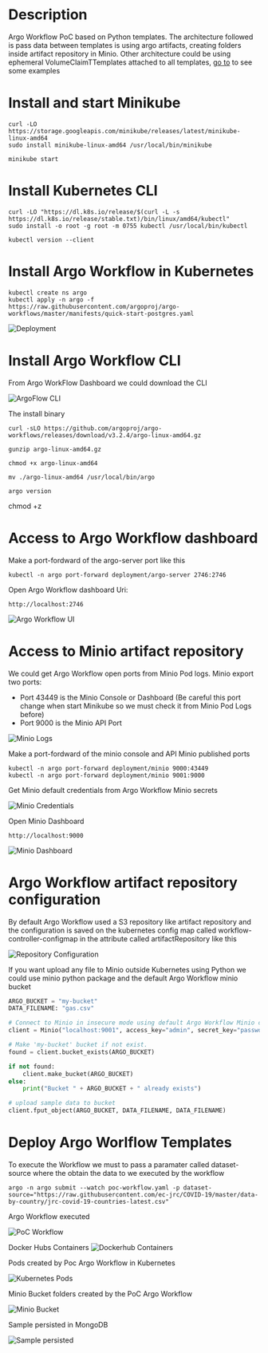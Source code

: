 # Description
Argo Workflow PoC based on Python templates. The architecture followed  is pass data between templates is using argo artifacts, creating folders inside artifact repository in Minio. Other architecture could be using ephemeral VolumeClaimTTemplates attached to all templates, [go to](https://sourcegraph.com/github.com/argoproj/argo-workflows/-/blob/examples/volumes-pvc.yaml?L23:15) to see some examples

# Install and start Minikube

```shell
curl -LO https://storage.googleapis.com/minikube/releases/latest/minikube-linux-amd64
sudo install minikube-linux-amd64 /usr/local/bin/minikube

minikube start
```

# Install Kubernetes CLI

```shell
curl -LO "https://dl.k8s.io/release/$(curl -L -s https://dl.k8s.io/release/stable.txt)/bin/linux/amd64/kubectl"
sudo install -o root -g root -m 0755 kubectl /usr/local/bin/kubectl

kubectl version --client
```

# Install Argo Workflow in Kubernetes

```shell
kubectl create ns argo
kubectl apply -n argo -f https://raw.githubusercontent.com/argoproj/argo-workflows/master/manifests/quick-start-postgres.yaml
```

![Deployment](captures/deployments.png "ArgoFlow Deployments")

# Install Argo Workflow CLI

From Argo WorkFlow Dashboard we could download the CLI

![ArgoFlow CLI](captures/argo-cli.png "ArgoFlow CLI")

The install binary

```shell
curl -sLO https://github.com/argoproj/argo-workflows/releases/download/v3.2.4/argo-linux-amd64.gz

gunzip argo-linux-amd64.gz

chmod +x argo-linux-amd64

mv ./argo-linux-amd64 /usr/local/bin/argo

argo version
```

chmod +z 
# Access to Argo Workflow dashboard

Make a port-fordward of the argo-server port like this

```shell
kubectl -n argo port-forward deployment/argo-server 2746:2746
```

Open Argo Workflow dashboard Uri:

```shell
http://localhost:2746
```

![Argo Workflow UI](captures/argoworkflow-ui.png "Argo Workflow UI")

# Access to Minio artifact repository

We could get Argo Workflow open ports from Minio Pod logs. Minio export two ports:

- Port 43449 is the Minio Console or Dashboard (Be careful this port change when start Minikube so we must check it from Minio Pod Logs before)
- Port 9000 is the Minio API Port

![Minio Logs](captures/minio-logs.png "Minio Logs")

Make a port-fordward of the minio console and API Minio published ports

```shell
kubectl -n argo port-forward deployment/minio 9000:43449
kubectl -n argo port-forward deployment/minio 9001:9000
```

Get Minio default credentials from Argo Workflow Minio secrets

![Minio Credentials](captures/minio-credentials.png "Minio Credentials")

Open Minio Dashboard

```shell
http://localhost:9000
```

![Minio Dashboard](captures/minio-dashboard.png "Minio Dashboard")

# Argo Workflow artifact repository configuration

By default Argo Workflow used a S3 repository like artifact repository and the configuration is saved on the kubernetes config map called workflow-controller-configmap in the attribute called artifactRepository like this

![Repository Configuration](captures/artifact-config.png "Argo Workflow Artifact Repository Configuration")

If you want upload any file to Minio outside Kubernetes using Python we could use minio python package and the default Argo Workflow minio bucket

```Python
ARGO_BUCKET = "my-bucket"
DATA_FILENAME: "gas.csv"

# Connect to Minio in insecure mode using default Argo Workflow Minio credentials
client = Minio("localhost:9001", access_key="admin", secret_key="password", secure=False) 

# Make 'my-bucket' bucket if not exist.
found = client.bucket_exists(ARGO_BUCKET)

if not found:
    client.make_bucket(ARGO_BUCKET)
else:
    print("Bucket " + ARGO_BUCKET + " already exists")

# upload sample data to bucket
client.fput_object(ARGO_BUCKET, DATA_FILENAME, DATA_FILENAME)
```

# Deploy Argo Worlflow Templates

To execute the Workflow we must to pass a paramater called dataset-source where the obtain the data to we executed by the workflow
```Shell
argo -n argo submit --watch poc-workflow.yaml -p dataset-source="https://raw.githubusercontent.com/ec-jrc/COVID-19/master/data-by-country/jrc-covid-19-countries-latest.csv"
```

Argo Workflow executed

![PoC Workflow](captures/poc-flow.png "PoC Workflow")

Docker Hubs Containers
![Dockerhub Containers](captures/dockerhub-containers.png "Dockerhub Containers")

Pods created by Poc Argo Workflow in Kubernetes

![Kubernetes Pods](captures/pods-flow.png "Kubernetes Pods")

Minio Bucket folders created by the PoC Argo Workflow

![Minio Bucket](captures/minio-bucket.png "Minio Bucket")

Sample persisted in MongoDB

![Sample persisted](captures/database-persist.png "Sample persisted")